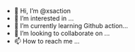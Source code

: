 - 👋 Hi, I’m @xsaction
- 👀 I’m interested in ...
- 🌱 I’m currently learning Github action...
- 💞️ I’m looking to collaborate on ...
- 📫 How to reach me ...

<!---
xsaction/xsaction is a ✨ special ✨ repository because its `README.md` (this file) appears on your GitHub profile.
You can click the Preview link to take a look at your changes.
--->
